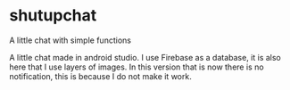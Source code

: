 # shutupchat
 A little chat with simple functions

A little chat made in android studio. I use Firebase as a database, it is also here that I use layers of images.
In this version that is now there is no notification, this is because I do not make it work. 
